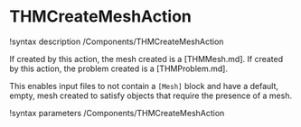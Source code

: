 # THMCreateMeshAction

!syntax description /Components/THMCreateMeshAction

If created by this action, the mesh created is a [THMMesh.md]. If created by this action,
the problem created is a [THMProblem.md].

This enables input files to not contain a `[Mesh]` block and have a default, empty,
mesh created to satisfy objects that require the presence of a mesh.

!syntax parameters /Components/THMCreateMeshAction
